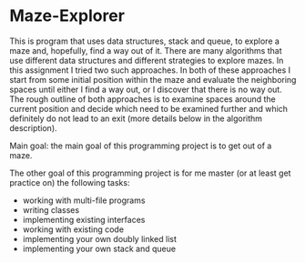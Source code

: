 # Maze-Explorer
This is program that uses data structures, stack and queue, to explore a maze and, hopefully, find a way out of it. There are many algorithms that use different data structures and different strategies to explore mazes. In this assignment I tried two such approaches. In both of these approaches I start from some initial position within the maze and evaluate the neighboring spaces until either I find a way out, or I discover that there is no way out. The rough outline of both approaches is to examine spaces around the current position and decide which need to be examined further and which definitely do not lead to an exit (more details below in the algorithm description).


Main goal: the main goal of this programming project is to get out of a maze.

The other goal of this programming project is for me master (or at least get practice on) the following tasks:

- working with multi-file programs
- writing classes
- implementing existing interfaces
- working with existing code
- implementing your own doubly linked list
- implementing your own stack and queue
